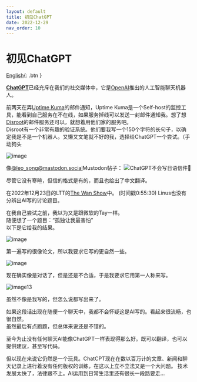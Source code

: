 ```yaml
---
layout: default
title: 初见ChatGPT
date: 2022-12-29
nav_order: 10
---
```

# 初见ChatGPT
[English](https://blog.hanqixu.com/My%20experience%20with%20ChatGPT/){: .btn }  
  
[**ChatGPT**](https://chat.openai.com/chat)已经充斥在我们的社交媒体中，它是[OpenAI](https://openai.com/)推出的人工智能聊天机器人。

前两天在弄[Uptime Kuma](https://uptime.kuma.pet/)的邮件通知，Uptime Kuma是一个Self-host的监控工具，能看到自己服务在不在线，如果服务掉线可以发送一封邮件通知我。想了想[Disroot](https://disroot.org/en)的邮件服务还可以，就想着用他们家的服务吧。  
Disroot有一个非常有趣的验证系统。他们要我写一个150个字符的长句子，以确定我是不是一个机器人。又懒又文笔就不好的我，选择给ChatGPT一个尝试。（手动狗头  
  
![image](https://user-images.githubusercontent.com/31970387/210017733-1563044e-37e4-488e-968d-60af80b41101.png)  
  
像[@leo_song@mastodon.social](https://social.linux.pizza/@leo_song@mastodon.social)Mustodon帖子：
![ChatGPT不会写日语信件🤪](https://files.mastodon.social/media_attachments/files/109/498/484/132/432/281/original/b00e758c062acf64.png)  
  
尽管它没有寒暄，但信的格式是有的，而且也给出了中文翻译。  
  
在2022年12月23日的LTT的[The Wan Show](https://youtu.be/TXsw_92Y2e0?t=3330)中。
(时间戳0:55:30)
Linus也没有分辨出AI写的讨论题目。  
  
在我自己尝试之前，我以为又是跟微软的Tay一样。  
随便想了一个题目：“孤独让我最害怕”  
以下是它给我的结果。  
  
![image](https://user-images.githubusercontent.com/31970387/210017808-4cc970ed-a7a5-4711-bf6f-1cb60034341e.png)  
  
第一遍写的很像论文，所以我要求它写的更自然一些。  
  
![image](https://user-images.githubusercontent.com/31970387/210017853-01dfb519-bfdb-417c-aa5c-f46a546eb04d.png)
  
现在确实像是对话了，但是还是不合适，于是我要求它用第一人称来写。  

![image13](https://user-images.githubusercontent.com/31970387/210017867-983fed25-ae11-469e-a0ab-e599c33663ad.png)  
  
虽然不像是我写的，但怎么说都写出来了。  
  
如果这段话出现在随便一个聊天中，我都不会怀疑这是AI写的。看起来很流畅，也很自然。  
虽然最后有点跑题，但总体来说还是不错的。  
  
至今为止没有任何聊天AI能像ChatGPT一样表现得那么好。既可以翻译，也可以提供建议，甚至写代码。  
  
但以现在来说它仍然是一个玩具。ChatCPT现在在数以百万计的文章、新闻和聊天记录上进行着没有任何版权的训练，在这以上立不立法又是一个大问题。
技术发展太快了，法律跟不上。AI运用到日常生活里还有很长一段路要走...  
